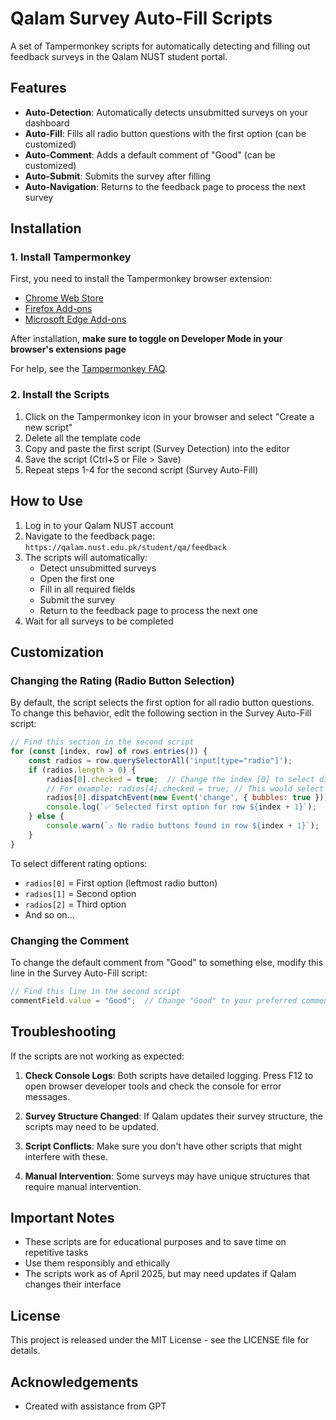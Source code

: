 # Qalam Survey Auto-Fill Scripts

A set of Tampermonkey scripts for automatically detecting and filling out feedback surveys in the Qalam NUST student portal.

## Features

- **Auto-Detection**: Automatically detects unsubmitted surveys on your dashboard
- **Auto-Fill**: Fills all radio button questions with the first option (can be customized)
- **Auto-Comment**: Adds a default comment of "Good" (can be customized)
- **Auto-Submit**: Submits the survey after filling
- **Auto-Navigation**: Returns to the feedback page to process the next survey

## Installation

### 1. Install Tampermonkey

First, you need to install the Tampermonkey browser extension:

- [Chrome Web Store](https://chrome.google.com/webstore/detail/tampermonkey/dhdgffkkebhmkfjojejmpbldmpobfkfo)  
- [Firefox Add-ons](https://addons.mozilla.org/en-US/firefox/addon/tampermonkey/)  
- [Microsoft Edge Add-ons](https://microsoftedge.microsoft.com/addons/detail/tampermonkey/iikmkjmpaadaobahmlepeloendndfphd)  

After installation, **make sure to toggle on Developer Mode in your browser's extensions page**  

For help, see the [Tampermonkey FAQ](https://www.tampermonkey.net/faq.php).


### 2. Install the Scripts

1. Click on the Tampermonkey icon in your browser and select "Create a new script"
2. Delete all the template code 
3. Copy and paste the first script (Survey Detection) into the editor
4. Save the script (Ctrl+S or File > Save)
5. Repeat steps 1-4 for the second script (Survey Auto-Fill)

## How to Use

1. Log in to your Qalam NUST account
2. Navigate to the feedback page: `https://qalam.nust.edu.pk/student/qa/feedback`
3. The scripts will automatically:
   - Detect unsubmitted surveys
   - Open the first one
   - Fill in all required fields
   - Submit the survey
   - Return to the feedback page to process the next one
4. Wait for all surveys to be completed

## Customization

### Changing the Rating (Radio Button Selection)

By default, the script selects the first option for all radio button questions. To change this behavior, edit the following section in the Survey Auto-Fill script:

```javascript
// Find this section in the second script
for (const [index, row] of rows.entries()) {
    const radios = row.querySelectorAll('input[type="radio"]');
    if (radios.length > 0) {
        radios[0].checked = true;  // Change the index [0] to select different options
        // For example: radios[4].checked = true; // This would select the last (5th) option
        radios[0].dispatchEvent(new Event('change', { bubbles: true }));
        console.log(`✅ Selected first option for row ${index + 1}`);
    } else {
        console.warn(`⚠️ No radio buttons found in row ${index + 1}`);
    }
}
```

To select different rating options:
- `radios[0]` = First option (leftmost radio button)
- `radios[1]` = Second option
- `radios[2]` = Third option
- And so on...

### Changing the Comment

To change the default comment from "Good" to something else, modify this line in the Survey Auto-Fill script:

```javascript
// Find this line in the second script
commentField.value = "Good";  // Change "Good" to your preferred comment
```

## Troubleshooting

If the scripts are not working as expected:

1. **Check Console Logs**: Both scripts have detailed logging. Press F12 to open browser developer tools and check the console for error messages.

2. **Survey Structure Changed**: If Qalam updates their survey structure, the scripts may need to be updated.

3. **Script Conflicts**: Make sure you don't have other scripts that might interfere with these.

4. **Manual Intervention**: Some surveys may have unique structures that require manual intervention.

## Important Notes

- These scripts are for educational purposes and to save time on repetitive tasks
- Use them responsibly and ethically
- The scripts work as of April 2025, but may need updates if Qalam changes their interface

## License

This project is released under the MIT License - see the LICENSE file for details.

## Acknowledgements

- Created with assistance from GPT
